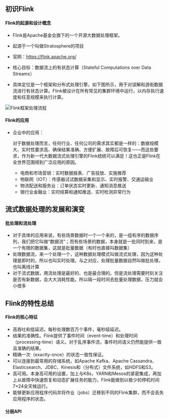 ## 初识Flink



#### Flink的起源和设计概念

- Flink是Apache基金会旗下的一个开源大数据处理框架。
- 起源于一个叫做Stratosphere的项目

- 官网：https://flink.apache.org/
- 核心目标：数据流上的有状态计算（Stateful Computations over Data Streams）

- 具体定位是一个框架和分布式处理引擎，如下图所示，用于对误解和游街数据流进行有状态计算。Flink被设计在所有常见的集群环境中运行，以内存执行速度和任意规模来执行计算。

![Flink框架处理流程](https://youcai922.github.io/99.src/img/Flink框架处理流程.png)



#### Flink的应用

- 企业中的应用：

  对于数据处理而言，任何行业、任何公司的需求其实都是一样的：数据规模大、实时性要求高、确保结果准确、方便扩展、故障后可恢复——而这些要求，作为新一代大数据流式处理引擎的Flink统统可以满足！这也正是Flink在全世界范围得到广泛应用的原因。

  - 电商和市场营销：实时数据报表、广告投放、实施推荐
  - 物联网（IOT）：传感器试试数据采集和显示、实时报警、交通运输业
  - 物流配送和服务业：订单状态实时更新、通知消息推送
  - 银行业金融业：实时结算和通知推送、实时检测异常行为



## 流式数据处理的发展和演变

#### 批处理和流处理

- 对于具体的应用来说，有些场景数据时一个一个来的，是一组有序的数据序列，我们把它叫做“数据流”；而有些场景的数据，本身就是一批同时到来，是一个有限的数据集，这就是批量数据（有时也直接叫数据集）
- 处理数据流，来一个处理一个，这种数据处理模式叫做流式处理，因为这种处理是即时的，所以也叫实时处理。与之对应，处理批量数据自然叫做批处理，也叫离线计算
- 对于流式数据，用流处理是最好的、也是最合理的。但是流处理需要时刻关注是否有新数据，会大大消耗性能。所以隔一段时间去批量处理数据，压力就会小很多



## Flink的特性总结

#### Flink的核心特征

- 高吞吐和低延迟。每秒处理数百万个事件，毫秒级延迟。
- 结果的准确性。Flink提供了事件时间（event-time）和处理时间（processing-time）语义。对于乱序事件流，事件时间语义仍然能提供一致且准确的结果。
- 精确一次（exactly-once）的状态一致性保证。
- 可以连接到最常用的存储系统，如Apache Kafka、Apache Cassandra、Elasticsearch、JDBC、Kinesis和（分布式）文件系统，如HDFS和S3。
- 高可用。本身高可用的设置，加上与K8s，YARN和Mesos的紧密集成，再加上从故障中快速恢复和动态扩展任务的能力，Flink能做到以极少的停机时间7×24全天候运行。
- 能够更新应用程序代码并将作业（jobs）迁移到不同的Flink集群，而不会丢失应用程序的状态。



#### 分层API